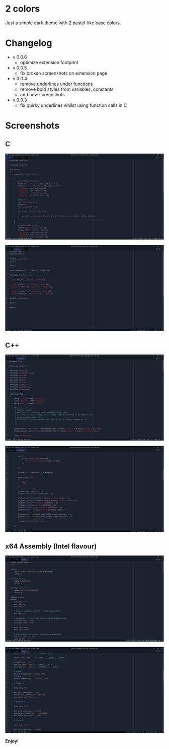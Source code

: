 # 2 colors

Just a simple dark theme with 2 pastel-like base colors.


# Changelog

* v 0.0.6
	* optimize extension footprint
* v 0.0.5
	* fix broken screenshots on extension page
* v 0.0.4
	* remove underlines under functions
	* remove bold styles from variables, constants
	* add new screenshots
* v 0.0.3
	* fix quirky underlines whilst using function calls in C


# Screenshots

## C

![C Snip 1](https://github.com/makuke1234/2-colors/raw/master/Images/SnipC1.PNG)

![C Snip 2](https://github.com/makuke1234/2-colors/raw/master/Images/SnipC2.PNG)


## C++

![C++ Snip 1](https://github.com/makuke1234/2-colors/raw/master/Images/SnipCpp1.PNG)

![C++ Snip 2](https://github.com/makuke1234/2-colors/raw/master/Images/SnipCpp2.PNG)


## x64 Assembly (Intel flavour)

![Assembly Snip 1](https://github.com/makuke1234/2-colors/raw/master/Images/SnipAsm1.PNG)

![Assembly Snip 2](https://github.com/makuke1234/2-colors/raw/master/Images/SnipAsm2.PNG)



**Enjoy!**
